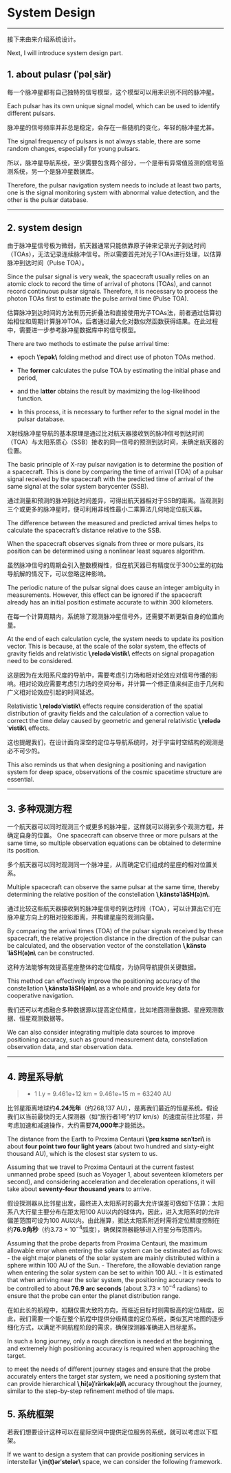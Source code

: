 # System Design 

---

接下来由来介绍系统设计。

Next, I will introduce system design part.

## 1. about pulasr (ˈpəlˌsär)

每一个脉冲星都有自己独特的信号模型，这个模型可以用来识别不同的脉冲星。

Each pulsar has its own unique signal model, which can be used to identify different pulsars.

脉冲星的信号频率并非总是稳定，会存在一些随机的变化，年轻的脉冲星尤甚。

The signal frequency of pulsars is not always stable, there are some random changes, especially for young pulsars.

所以，脉冲星导航系统，至少需要包含两个部分，一个是带有异常值监测的信号监测系统，另一个是脉冲星数据库。

Therefore, the pulsar navigation system needs to include at least two parts, one is the signal monitoring system with abnormal value detection, and the other is the pulsar database.

---

## 2. system design

由于脉冲星信号极为微弱，航天器通常只能依靠原子钟来记录光子到达时间（TOAs），无法记录连续脉冲信号。所以需要首先对光子TOAs进行处理，以估算脉冲到达时间（Pulse TOA）。

Since the pulsar signal is very weak, the spacecraft usually relies on an atomic clock to record the time of arrival of photons (TOAs), and cannot record continuous pulsar signals. Therefore, it is necessary to process the photon TOAs first to estimate the pulse arrival time (Pulse TOA).

估算脉冲到达时间的方法有历元折叠法和直接使用光子TOAs法，前者通过估算初始相位和周期计算脉冲TOA，后者通过最大化对数似然函数获得结果。在此过程中，需要进一步参考脉冲星数据库中的信号模型。

There are two methods to estimate the pulse arrival time: 

- epoch **\\ˈepək\\** folding method and direct use of photon TOAs method. 

- The **former** calculates the pulse TOA by estimating the initial phase and period, 
- and the l**atter** obtains the result by maximizing the log-likelihood function.

-  In this process, it is necessary to further refer to the signal model in the pulsar database.

X射线脉冲星导航的基本原理是通过比对航天器接收到的脉冲信号到达时间（TOA）与太阳系质心（SSB）接收的同一信号的预测到达时间，来确定航天器的位置。

The basic principle of X-ray pulsar navigation is to determine the position of a spacecraft. This is done by comparing the time of arrival (TOA) of a pulsar signal received by the spacecraft with the predicted time of arrival of the same signal at the solar system barycenter (SSB).

通过测量和预测的脉冲到达时间差异，可得出航天器相对于SSB的距离。当观测到三个或更多的脉冲星时，便可利用非线性最小二乘算法几何地定位航天器。

The difference between the measured and predicted arrival times helps to calculate the spacecraft’s distance relative to the SSB.

When the spacecraft observes signals from three or more pulsars, its position can be determined using a nonlinear least squares algorithm.

虽然脉冲信号的周期会引入整数模糊性，但在航天器已有精度优于300公里的初始导航解的情况下，可以忽略这种影响。

The periodic nature of the pulsar signal does cause an integer ambiguity in measurements. However, this effect can be ignored if the spacecraft already has an initial position estimate accurate to within 300 kilometers.

在每一个计算周期内，系统除了观测脉冲星信号外，还需要不断更新自身的位置向量。

At the end of each calculation cycle, the system needs to update its position vector. This is because, at the scale of the solar system, the effects of gravity fields and relativistic **\\ˌrelədəˈvistik\\** effects on signal propagation need to be considered.

这是因为在太阳系尺度的导航中，需要考虑引力场和相对论效应对信号传播的影响。相对论效应需要考虑引力场的空间分布，并计算一个修正值来纠正由于几何和广义相对论效应引起的时间延迟。

Relativistic **\\ˌrelədəˈvistik\\** effects require consideration of the spatial distribution of gravity fields and the calculation of a correction value to correct the time delay caused by geometric and general relativistic **\\ˌrelədəˈvistik\\** effects.

这也提醒我们，在设计面向深空的定位与导航系统时，对于宇宙时空结构的观测是必不可少的。

This also reminds us that when designing a positioning and navigation system for deep space, observations of the cosmic spacetime structure are essential.

---

## 3. 多种观测方程

一个航天器可以同时观测三个或更多的脉冲星，这样就可以得到多个观测方程，并确定自身的位置。
One spacecraft can observe three or more pulsars at the same time, so multiple observation equations can be obtained to determine its position.

多个航天器可以同时观测同一个脉冲星，从而确定它们组成的星座的相对位置关系。

Multiple spacecraft can observe the same pulsar at the same time, thereby determining the relative position of the constellation **\\ˌkänstəˈlāSH(ə)n\\**.

通过比较这些航天器接收到的脉冲星信号的到达时间（TOA），可以计算出它们在脉冲星方向上的相对投影距离，并构建星座的观测向量。

By comparing the arrival times (TOA) of the pulsar signals received by these spacecraft, the relative projection distance in the direction of the pulsar can be calculated, and the observation vector of the constellation **\\ˌkänstəˈlāSH(ə)n\\** can be constructed.

这种方法能够有效提高星座整体的定位精度，为协同导航提供关键数据。

This method can effectively improve the positioning accuracy of the constellation **\\ˌkänstəˈlāSH(ə)n\\** as a whole and provide key data for cooperative navigation.

我们还可以考虑融合多种数据源以提高定位精度，比如地面测量数据、星座观测数据、恒星观测数据等。

We can also consider integrating multiple data sources to improve positioning accuracy, such as ground measurement data, constellation observation data, and star observation data.

---

## 4. 跨星系导航

> - 1 l.y = 9.461e+12 km = 9.461e+15 m = 63240 AU

比邻星距离地球约**4.24光年**（约268,137 AU），是离我们最近的恒星系统。假设我们以当前最快的无人探测器（如“旅行者1号”约17 km/s）的速度前往比邻星，并考虑加速和减速操作，大约需要**74,000年**才能抵达。

The distance from the Earth to Proxima Centauri **\\ˈprɑːksɪmə sɛnˈtɔri\\** is about **four point two four light years** (about two hundred and sixty-eight thousand AU), which is the closest star system to us. 

Assuming that we travel to Proxima Centauri at the current fastest unmanned probe speed (such as Voyager 1, about seventeen kilometers per second), and considering acceleration and deceleration operations, it will take about **seventy-four thousand years** to arrive.

假设探测器从比邻星出发，最终进入太阳系时的最大允许误差可做如下估算：太阳系八大行星主要分布在距太阳100 AU以内的球体内，因此，进入太阳系时的允许偏差范围可设为100 AU以内。由此推算，抵达太阳系附近时需将定位精度控制在约**76.9角秒**（约$3.73 \times 10^{-4}$弧度），确保探测器能够进入行星分布范围内。

Assuming that the probe departs from Proxima Centauri, the maximum allowable error when entering the solar system can be estimated as follows: 
    - the eight major planets of the solar system are mainly distributed within a sphere within 100 AU of the Sun.
    - Therefore, the allowable deviation range when entering the solar system can be set to within 100 AU. 
    - It is estimated that when arriving near the solar system, the positioning accuracy needs to be controlled to about **76.9 arc seconds** (about $3.73 \times 10^{-4}$ radians) to ensure that the probe can enter the planet distribution range.

在如此长的航程中，初期仅需大致的方向，而临近目标时则需极高的定位精度。因此，我们需要一个能在整个航程中提供分级精度的定位系统，类似瓦片地图的逐步细化方式，以满足不同航程阶段的需求，确保探测器准确进入目标星系。

In such a long journey, only a rough direction is needed at the beginning, and extremely high positioning accuracy is required when approaching the target. 

to meet the needs of different journey stages and ensure that the probe accurately enters the target star system, we need a positioning system that can provide hierarchical **\\ˌhī(ə)ˈrärkək(ə)l\\** accuracy throughout the journey, similar to the step-by-step refinement method of tile maps.

## 5. 系统框架

若我们想要设计这种可以在星际空间中提供定位服务的系统，就可以考虑以下框架。

If we want to design a system that can provide positioning services in interstellar **\\ˌin(t)ərˈstelər\\** space, we can consider the following framework.
